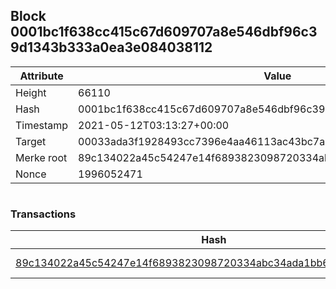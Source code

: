 ## Block 0001bc1f638cc415c67d609707a8e546dbf96c39d1343b333a0ea3e084038112

Attribute | Value
--- | ---
Height | 66110
Hash | 0001bc1f638cc415c67d609707a8e546dbf96c39d1343b333a0ea3e084038112
Timestamp | 2021-05-12T03:13:27+00:00
Target | 00033ada3f1928493cc7396e4aa46113ac43bc7ac52aab5d08e3934913716f64
Merke root | 89c134022a45c54247e14f6893823098720334abc34ada1bb652fd43f54d44cb
Nonce | 1996052471

```

```

### Transactions

Hash | Amount
--- | ---
[89c134022a45c54247e14f6893823098720334abc34ada1bb652fd43f54d44cb](89c134022a45c54247e14f6893823098720334abc34ada1bb652fd43f54d44cb.md) | 10.00000000 SKEPTI 
